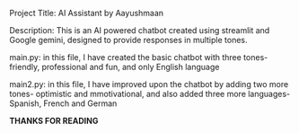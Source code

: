 Project Title:
AI Assistant by Aayushmaan

Description:
This is an AI powered chatbot created using streamlit and Google gemini, designed to provide responses in multiple tones.

main.py:
in this file, I have created the basic chatbot with three tones- friendly, professional and fun, and only English language

main2.py:
in this file, I have improved upon the chatbot by adding two more tones- optimistic and mmotivational, and also added three more languages- Spanish, French and German

**THANKS FOR READING**
